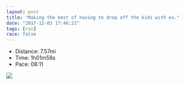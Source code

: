 ```yaml
---
layout: post
title: "Making the best of having to drop off the kids with ex."
date: "2017-12-03 17:46:21"
tags: [run]
race: false
---
```

<ul>
 <li>Distance: 7.57mi</li>
 <li>Time: 1h01m58s</li>
 <li>Pace: 08:11</li>
</ul>

<img src='https://maps.googleapis.com/maps/api/staticmap?maptype=roadmap&path=enc:o{hwFllcbMoOrDsk@vnAg[tj@EzC}DdKaZbj@oUfi@sX|jAkCjByGvW_`@flBrEw\jCi@`HmXk@a@v@TwAoGue@{Lyp@cHeFbCwFvGAtBoHpCyEbJqDvQyBlAuAvEXrDfHnG[vAnEhJ&key=AIzaSyC1MId7bFpkLXNAaYhBSTb8jLyiSqzbDtM&size=800x800'>

